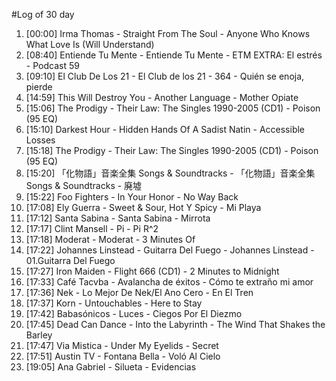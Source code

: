 #Log of 30 day

1. [00:00] Irma Thomas - Straight From The Soul - Anyone Who Knows What Love Is (Will Understand)
1. [08:40] Entiende Tu Mente - Entiende Tu Mente - ETM EXTRA: El estrés - Podcast 59
1. [09:10] El Club De Los 21 - El Club de los 21 - 364 - Quién se enoja, pierde
1. [14:59] This Will Destroy You - Another Language - Mother Opiate
1. [15:06] The Prodigy - Their Law: The Singles 1990-2005 (CD1) - Poison (95 EQ)
1. [15:10] Darkest Hour - Hidden Hands Of A Sadist Natin - Accessible Losses
1. [15:18] The Prodigy - Their Law: The Singles 1990-2005 (CD1) - Poison (95 EQ)
1. [15:20] 「化物語」音楽全集 Songs & Soundtracks - 「化物語」音楽全集 Songs & Soundtracks - 廃墟
1. [15:22] Foo Fighters - In Your Honor - No Way Back
1. [17:08] Ely Guerra - Sweet & Sour, Hot Y Spicy - Mi Playa
1. [17:12] Santa Sabina - Santa Sabina - Mirrota
1. [17:17] Clint Mansell - Pi - Pi R^2
1. [17:18] Moderat - Moderat - 3 Minutes Of
1. [17:22] Johannes Linstead - Guitarra Del Fuego - Johannes Linstead - 01.Guitarra Del Fuego
1. [17:27] Iron Maiden - Flight 666 (CD1) - 2 Minutes to Midnight
1. [17:33] Café Tacvba - Avalancha de éxitos - Cómo te extraño mi amor
1. [17:36] Nek - Lo Mejor De Nek/El Ano Cero - En El Tren
1. [17:37] Korn - Untouchables - Here to Stay
1. [17:42] Babasónicos - Luces - Ciegos Por El Diezmo
1. [17:45] Dead Can Dance - Into the Labyrinth - The Wind That Shakes the Barley
1. [17:47] Via Mistica - Under My Eyelids - Secret
1. [17:51] Austin TV - Fontana Bella - Voló Al Cielo
1. [19:05] Ana Gabriel - Silueta - Evidencias
